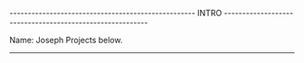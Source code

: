 --------------------------------------------------- INTRO ---------------------------------------------------------


Name: Joseph
Projects below.


---------------------------------------------------------------------------------------------------------------------
